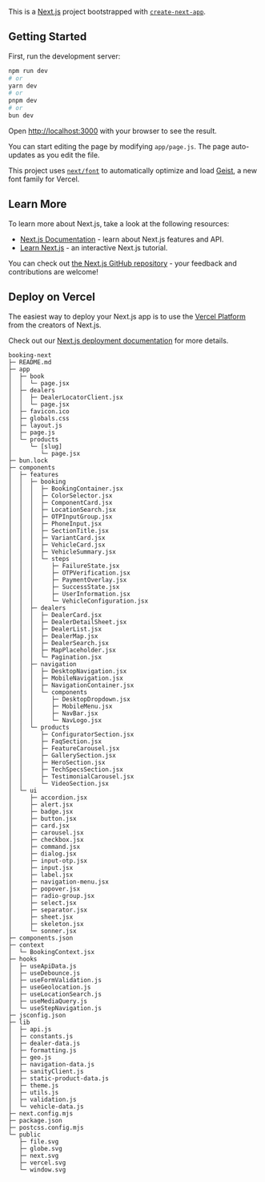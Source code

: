 This is a [Next.js](https://nextjs.org) project bootstrapped with [`create-next-app`](https://github.com/vercel/next.js/tree/canary/packages/create-next-app).

## Getting Started

First, run the development server:

```bash
npm run dev
# or
yarn dev
# or
pnpm dev
# or
bun dev
```

Open [http://localhost:3000](http://localhost:3000) with your browser to see the result.

You can start editing the page by modifying `app/page.js`. The page auto-updates as you edit the file.

This project uses [`next/font`](https://nextjs.org/docs/app/building-your-application/optimizing/fonts) to automatically optimize and load [Geist](https://vercel.com/font), a new font family for Vercel.

## Learn More

To learn more about Next.js, take a look at the following resources:

- [Next.js Documentation](https://nextjs.org/docs) - learn about Next.js features and API.
- [Learn Next.js](https://nextjs.org/learn) - an interactive Next.js tutorial.

You can check out [the Next.js GitHub repository](https://github.com/vercel/next.js) - your feedback and contributions are welcome!

## Deploy on Vercel

The easiest way to deploy your Next.js app is to use the [Vercel Platform](https://vercel.com/new?utm_medium=default-template&filter=next.js&utm_source=create-next-app&utm_campaign=create-next-app-readme) from the creators of Next.js.

Check out our [Next.js deployment documentation](https://nextjs.org/docs/app/building-your-application/deploying) for more details.

```
booking-next
├─ README.md
├─ app
│  ├─ book
│  │  └─ page.jsx
│  ├─ dealers
│  │  ├─ DealerLocatorClient.jsx
│  │  └─ page.jsx
│  ├─ favicon.ico
│  ├─ globals.css
│  ├─ layout.js
│  ├─ page.js
│  └─ products
│     └─ [slug]
│        └─ page.jsx
├─ bun.lock
├─ components
│  ├─ features
│  │  ├─ booking
│  │  │  ├─ BookingContainer.jsx
│  │  │  ├─ ColorSelector.jsx
│  │  │  ├─ ComponentCard.jsx
│  │  │  ├─ LocationSearch.jsx
│  │  │  ├─ OTPInputGroup.jsx
│  │  │  ├─ PhoneInput.jsx
│  │  │  ├─ SectionTitle.jsx
│  │  │  ├─ VariantCard.jsx
│  │  │  ├─ VehicleCard.jsx
│  │  │  ├─ VehicleSummary.jsx
│  │  │  └─ steps
│  │  │     ├─ FailureState.jsx
│  │  │     ├─ OTPVerification.jsx
│  │  │     ├─ PaymentOverlay.jsx
│  │  │     ├─ SuccessState.jsx
│  │  │     ├─ UserInformation.jsx
│  │  │     └─ VehicleConfiguration.jsx
│  │  ├─ dealers
│  │  │  ├─ DealerCard.jsx
│  │  │  ├─ DealerDetailSheet.jsx
│  │  │  ├─ DealerList.jsx
│  │  │  ├─ DealerMap.jsx
│  │  │  ├─ DealerSearch.jsx
│  │  │  ├─ MapPlaceholder.jsx
│  │  │  └─ Pagination.jsx
│  │  ├─ navigation
│  │  │  ├─ DesktopNavigation.jsx
│  │  │  ├─ MobileNavigation.jsx
│  │  │  ├─ NavigationContainer.jsx
│  │  │  └─ components
│  │  │     ├─ DesktopDropdown.jsx
│  │  │     ├─ MobileMenu.jsx
│  │  │     ├─ NavBar.jsx
│  │  │     └─ NavLogo.jsx
│  │  └─ products
│  │     ├─ ConfiguratorSection.jsx
│  │     ├─ FaqSection.jsx
│  │     ├─ FeatureCarousel.jsx
│  │     ├─ GallerySection.jsx
│  │     ├─ HeroSection.jsx
│  │     ├─ TechSpecsSection.jsx
│  │     ├─ TestimonialCarousel.jsx
│  │     └─ VideoSection.jsx
│  └─ ui
│     ├─ accordion.jsx
│     ├─ alert.jsx
│     ├─ badge.jsx
│     ├─ button.jsx
│     ├─ card.jsx
│     ├─ carousel.jsx
│     ├─ checkbox.jsx
│     ├─ command.jsx
│     ├─ dialog.jsx
│     ├─ input-otp.jsx
│     ├─ input.jsx
│     ├─ label.jsx
│     ├─ navigation-menu.jsx
│     ├─ popover.jsx
│     ├─ radio-group.jsx
│     ├─ select.jsx
│     ├─ separator.jsx
│     ├─ sheet.jsx
│     ├─ skeleton.jsx
│     └─ sonner.jsx
├─ components.json
├─ context
│  └─ BookingContext.jsx
├─ hooks
│  ├─ useApiData.js
│  ├─ useDebounce.js
│  ├─ useFormValidation.js
│  ├─ useGeolocation.js
│  ├─ useLocationSearch.js
│  ├─ useMediaQuery.js
│  └─ useStepNavigation.js
├─ jsconfig.json
├─ lib
│  ├─ api.js
│  ├─ constants.js
│  ├─ dealer-data.js
│  ├─ formatting.js
│  ├─ geo.js
│  ├─ navigation-data.js
│  ├─ sanityClient.js
│  ├─ static-product-data.js
│  ├─ theme.js
│  ├─ utils.js
│  ├─ validation.js
│  └─ vehicle-data.js
├─ next.config.mjs
├─ package.json
├─ postcss.config.mjs
└─ public
   ├─ file.svg
   ├─ globe.svg
   ├─ next.svg
   ├─ vercel.svg
   └─ window.svg

```